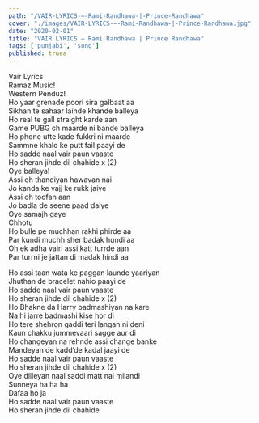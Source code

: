```yaml
---
path: "/VAIR-LYRICS-–-Rami-Randhawa-|-Prince-Randhawa"
cover: "./images/VAIR-LYRICS-–-Rami-Randhawa-|-Prince-Randhawa.jpg"
date: "2020-02-01"
title: "VAIR LYRICS – Rami Randhawa | Prince Randhawa"
tags: ['punjabi', 'song']
published: truea
---
```

  
Vair Lyrics  
Ramaz Music!  
Western Penduz!  
Ho yaar grenade poori sira galbaat aa  
Sikhan te sahaar lainde khande balleya  
Ho real te gall straight karde aan  
Game PUBG ch maarde ni bande balleya  
Ho phone utte kade fukkri ni maarde  
Sammne khalo ke putt fail paayi de  
Ho sadde naal vair paun vaaste  
Ho sheran jihde dil chahide x (2)  
Oye balleya!  
Assi oh thandiyan hawavan nai  
Jo kanda ke vajj ke rukk jaiye  
Assi oh toofan aan  
Jo badla de seene paad daiye  
Oye samajh gaye  
Chhotu  
Ho bulle pe muchhan rakhi phirde aa  
Par kundi muchh sher badak hundi aa  
Oh ek adha vairi assi katt turrde aan  
Par turrni je jattan di madak hindi aa  
  
  
  
  
  
  
Ho assi taan wata ke paggan launde yaariyan  
Jhuthan de bracelet nahio paayi de  
Ho sadde naal vair paun vaaste  
Ho sheran jihde dil chahide x (2)  
Ho Bhakne da Harry badmashiyan na kare  
Na hi jarre badmashi kise hor di  
Ho tere shehron gaddi teri langan ni deni  
Kaun chakku jummevaari sagge aur di  
Ho changeyan na rehnde assi change banke  
Mandeyan de kadd’de kadal jaayi de  
Ho sadde naal vair paun vaaste  
Ho sheran jihde dil chahide x (2)  
Oye dilleyan naal saddi matt nai milandi  
Sunneya ha ha ha  
Dafaa ho ja  
Ho sadde naal vair paun vaaste  
Ho sheran jihde dil chahide  
